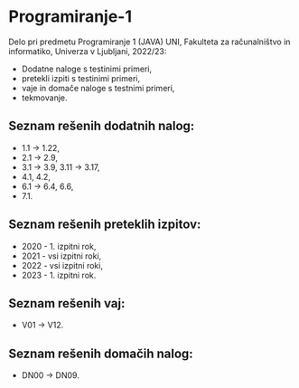 # Programiranje-1

Delo pri predmetu Programiranje 1 (JAVA) UNI, Fakulteta za računalništvo in informatiko, Univerza v Ljubljani, 2022/23:

- Dodatne naloge s testinimi primeri,
- pretekli izpiti s testinimi primeri,
- vaje in domače naloge s testnimi primeri,
- tekmovanje.

Seznam rešenih dodatnih nalog:
--------------
- 1.1 -> 1.22,
- 2.1 -> 2.9,
- 3.1 -> 3.9,   3.11 -> 3.17,
- 4.1, 4.2,
- 6.1 -> 6.4,   6.6,
- 7.1.

Seznam rešenih preteklih izpitov:
-----------
- 2020 - 1. izpitni rok,
- 2021 - vsi izpitni roki,
- 2022 - vsi izpitni roki,
- 2023 - 1. izpitni rok.

Seznam rešenih vaj:
---------
- V01 -> V12.

Seznam rešenih domačih nalog:
-----------
- DN00 -> DN09.